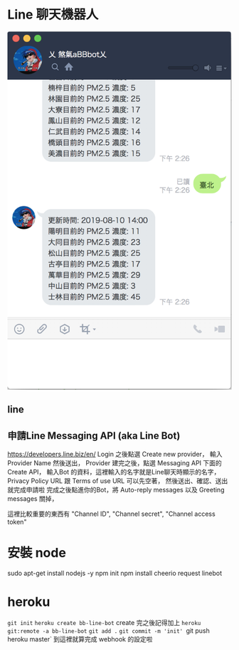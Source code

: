 # Line 聊天機器人

![image](https://github.com/kh555069/bb-line-bot/blob/master/pic/line-demo.png)

## line

## 申請Line Messaging API (aka Line Bot)

https://developers.line.biz/en/
Login 之後點選 Create new provider， 輸入 Provider Name 然後送出，
Provider 建完之後，點選 Messaging API 下面的 Create API，
輸入Bot 的資料，這裡輸入的名字就是Line聊天時顯示的名字，
Privacy Policy URL 跟 Terms of use URL 可以先空著，
然後送出、確認、送出就完成申請啦
完成之後點進你的Bot，將 Auto-reply messages 以及 Greeting messages 關掉，

這裡比較重要的東西有 "Channel ID", "Channel secret", "Channel access token"

# 安裝 node
sudo apt-get install nodejs -y
npm init
npm install cheerio request linebot


# heroku
`git init`
`heroku create bb-line-bot`
create 完之後記得加上 `heroku git:remote -a bb-line-bot`
`git add .`
`git commit -m 'init'
`git push heroku master`
到這裡就算完成 webhook 的設定啦

